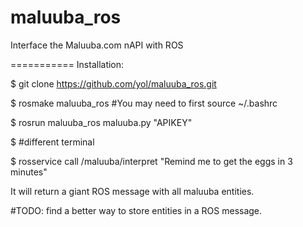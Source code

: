 maluuba_ros
===========

Interface the Maluuba.com nAPI with ROS

===========
Installation:

$ git clone https://github.com/yol/maluuba_ros.git

$ rosmake maluuba_ros #You may need to first source ~/.bashrc

$ rosrun maluuba_ros maluuba.py "APIKEY"

$ #different terminal

$ rosservice call /maluuba/interpret "Remind me to get the eggs in 3 minutes"

It will return a giant ROS message with all maluuba entities.

#TODO: find a better way to store entities in a ROS message.